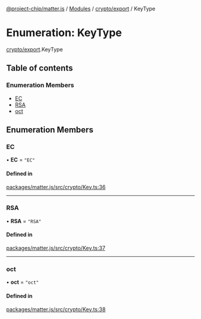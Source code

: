 [@project-chip/matter.js](../README.md) / [Modules](../modules.md) / [crypto/export](../modules/crypto_export.md) / KeyType

# Enumeration: KeyType

[crypto/export](../modules/crypto_export.md).KeyType

## Table of contents

### Enumeration Members

- [EC](crypto_export.KeyType.md#ec)
- [RSA](crypto_export.KeyType.md#rsa)
- [oct](crypto_export.KeyType.md#oct)

## Enumeration Members

### EC

• **EC** = ``"EC"``

#### Defined in

[packages/matter.js/src/crypto/Key.ts:36](https://github.com/project-chip/matter.js/blob/b7330d72/packages/matter.js/src/crypto/Key.ts#L36)

___

### RSA

• **RSA** = ``"RSA"``

#### Defined in

[packages/matter.js/src/crypto/Key.ts:37](https://github.com/project-chip/matter.js/blob/b7330d72/packages/matter.js/src/crypto/Key.ts#L37)

___

### oct

• **oct** = ``"oct"``

#### Defined in

[packages/matter.js/src/crypto/Key.ts:38](https://github.com/project-chip/matter.js/blob/b7330d72/packages/matter.js/src/crypto/Key.ts#L38)
